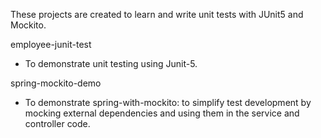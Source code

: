 These projects are created to learn and write unit tests with JUnit5 and Mockito.

employee-junit-test
* To demonstrate unit testing using Junit-5.

spring-mockito-demo
* To demonstrate spring-with-mockito: to simplify test development by mocking external dependencies and using them in the service and controller code.